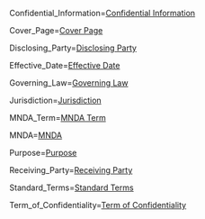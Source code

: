 
Confidential_Information=<a href='#Def.Confidential_Information.Target' class='definedterm'>Confidential Information</a>

Cover_Page=<a href='#Def.Cover_Page.Target' class='definedterm'>Cover Page</a>

Disclosing_Party=<a href='#Def.Disclosing_Party.Target' class='definedterm'>Disclosing Party</a>

Effective_Date=<a href='#Def.Effective_Date.Target' class='definedterm'>Effective Date</a>

Governing_Law=<a href='#Def.Governing_Law.Target' class='definedterm'>Governing Law</a>

Jurisdiction=<a href='#Def.Jurisdiction.Target' class='definedterm'>Jurisdiction</a>

MNDA_Term=<a href='#Def.MNDA_Term.Target' class='definedterm'>MNDA Term</a>

MNDA=<a href='#Def.MNDA.Target' class='definedterm'>MNDA</a>

Purpose=<a href='#Def.Purpose.Target' class='definedterm'>Purpose</a>

Receiving_Party=<a href='#Def.Receiving_Party.Target' class='definedterm'>Receiving Party</a>

Standard_Terms=<a href='#Def.Standard_Terms.Target' class='definedterm'>Standard Terms</a>

Term_of_Confidentiality=<a href='#Def.Term_of_Confidentiality.Target' class='definedterm'>Term of Confidentiality</a>
